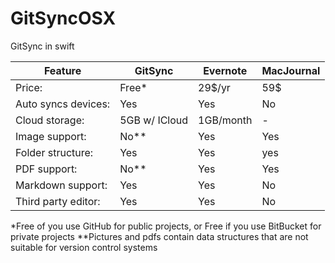 # GitSyncOSX
GitSync in swift


Feature  | GitSync | Evernote | MacJournal 
---------------- | ---------- | ----------| -------
Price: | Free* | 29$/yr | 59$ 
Auto syncs devices: | Yes | Yes | No
Cloud storage: | 5GB w/ ICloud | 1GB/month | -
Image support: | No** | Yes | Yes
Folder structure: | Yes | Yes | yes 
PDF support: | No** | Yes | Yes
Markdown support: | Yes | Yes | No
Third party editor: | Yes | Yes | No

*Free of you use GitHub for public projects, or Free if you use BitBucket for private projects
**Pictures and pdfs contain data structures that are not suitable for version control systems